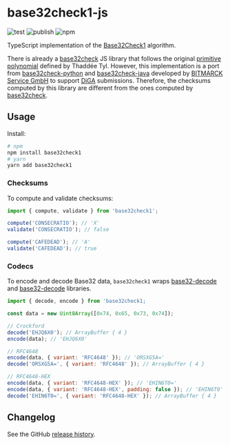 # base32check1-js

![test](https://github.com/kirinus/base32check1/actions/workflows/library.yml/badge.svg?branch=main)
![publish](https://github.com/kirinus/base32check1/actions/workflows/publish.yml/badge.svg)
![npm](https://img.shields.io/npm/v/base32check1)

TypeScript implementation of the [Base32Check1](https://base32check.org/introduction.html#base32check1) algorithm.

There is already a [base32check](https://github.com/espadrine/base32check) JS library that follows
the original [primitive polynomial](https://mathworld.wolfram.com/PrimitivePolynomial.html) defined
by Thaddée Tyl. However, this implementation is a port from [base32check-python](https://github.com/bitmarck-service/base32check-python)
and [base32check-java](https://github.com/bitmarck-service/base32check-java)
developed by [BITMARCK Service GmbH](https://github.com/bitmarck-service) to support
[DiGA](https://www.bfarm.de/EN/MedicalDevices/DiGA/_node.html) submissions. Therefore, the checksums
computed by this library are different from the ones computed by [base32check](https://github.com/espadrine/base32check).

## Usage

Install:

```sh
# npm
npm install base32check1
# yarn
yarn add base32check1
```

### Checksums

To compute and validate checksums:

```js
import { compute, validate } from 'base32check1';

compute('CONSECRATIO'); // 'X'
validate('CONSECRATIO'); // false

compute('CAFEDEAD'); // 'A'
validate('CAFEDEAD'); // true
```

### Codecs

To encode and decode Base32 data, `base32check1` wraps
[base32-decode](https://github.com/LinusU/base32-decode)
and [base32-decode](https://github.com/LinusU/base32-encode) libraries.

```js
import { decode, encode } from 'base32check1;

const data = new Uint8Array([0x74, 0x65, 0x73, 0x74]);

// Crockford
decode('EHJQ6X0'); // ArrayBuffer { 4 }
encode(data); // 'EHJQ6X0'

// RFC4648
encode(data, { variant: 'RFC4648' }); // 'ORSXG5A='
decode('ORSXG5A=', { variant: 'RFC4648' }); // ArrayBuffer { 4 }

// RFC4648-HEX
encode(data, { variant: 'RFC4648-HEX' }); // 'EHIN6T0='
encode(data, { variant: 'RFC4648-HEX', padding: false }); // 'EHIN6T0'
decode('EHIN6T0=', { variant: 'RFC4648-HEX' }); // ArrayBuffer { 4 }
```

## Changelog

See the GitHub [release history](https://github.com/kirinus/base32check1-js/releases).
